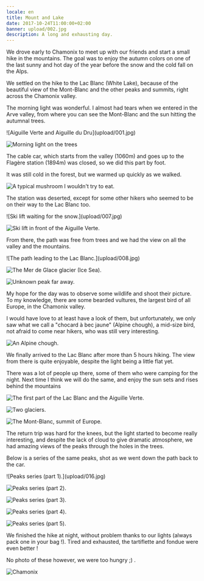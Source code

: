 ```yaml
---
locale: en
title: Mount and Lake
date: 2017-10-24T11:00:00+02:00
banner: upload/002.jpg
description: A long and exhausting day.
---
```


We drove early to Chamonix to meet up with our friends and start a small hike in the mountains. The goal was to enjoy the autumn colors on one of the last sunny and hot day of the year before the snow and the cold fall on the Alps.

We settled on the hike to the Lac Blanc (White Lake), because of the beautiful view of the Mont-Blanc and the other peaks and summits, right across the Chamonix valley.

The morning light was wonderful. I almost had tears when we entered in the Arve valley, from where you can see the Mont-Blanc and the sun hitting the autumnal trees.

<photo-list>
![Aiguille Verte and Aiguille du Dru](upload/001.jpg)

![Morning light on the trees](upload/003.jpg)
</photo-list>

The cable car, which starts from the valley (1060m) and goes up to the Flagère station (1894m) was closed, so we did this part by foot.

It was still cold in the forest, but we warmed up quickly as we walked.

![A typical mushroom I wouldn't try to eat.](upload/004.jpg)

The station was deserted, except for some other hikers who seemed to be on their way to the Lac Blanc too.

<photo-list>
![Ski lift waiting for the snow.](upload/007.jpg)

![Ski lift in front of the Aiguille Verte.](upload/015.jpg)
</photo-list>

From there, the path was free from trees and we had the view on all the valley and the mountains.

<photo-list>
![The path leading to the Lac Blanc.](upload/008.jpg)

![The Mer de Glace glacier (Ice Sea).](upload/009.jpg)

![Unknown peak far away.](upload/010.jpg)
</photo-list>

My hope for the day was to observe some wildlife and shoot their picture. To my knowledge, there are some bearded vultures, the largest bird of all Europe, in the Chamonix valley.

I would have love to at least have a look of them, but unfortunately, we only saw what we call a "chocard à bec jaune" (Alpine chough), a mid-size bird, not afraid to come near hikers, who was still very interesting.

![An Alpine chough.](upload/011.jpg)

We finally arrived to the Lac Blanc after more than 5 hours hiking. The view from there is quite enjoyable, despite the light being a little flat yet.

There was a lot of people up there, some of them who were camping for the night. Next time I think we will do the same, and enjoy the sun sets and rises behind the mountains

![The first part of the Lac Blanc and the Aiguille Verte.](upload/012.jpg)

![Two glaciers.](upload/013.jpg)

![The Mont-Blanc, summit of Europe.](upload/006.jpg)

The return trip was hard for the knees, but the light started to become really interesting, and despite the lack of cloud to give dramatic atmosphere, we had amazing views of the peaks through the holes in the trees.

Below is a series of the same peaks, shot as we went down the path back to the car.

<photo-list>
![Peaks series (part 1).](upload/016.jpg)

![Peaks series (part 2).](upload/017.jpg)

![Peaks series (part 3).](upload/018.jpg)

![Peaks series (part 4).](upload/019.jpg)

![Peaks series (part 5).](upload/021.jpg)
</photo-list>

We finished the hike at night, without problem thanks to our lights (always pack one in your bag !). Tired and exhausted, the tartiflette and fondue were even better !

No photo of these however, we were too hungry ;) .

![Chamonix](upload/022.jpg)
